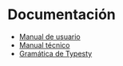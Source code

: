 # Documentación
- [Manual de usuario](user.md)
- [Manual técnico](technical.md)
- [Gramática de Typesty](grammar.md)
